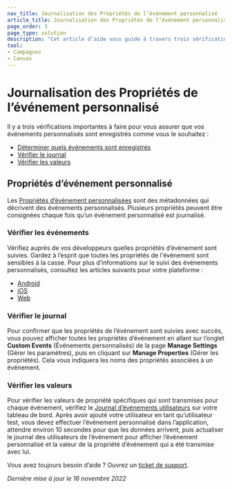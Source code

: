 ```yaml
---
nav_title: Journalisation des Propriétés de l’événement personnalisé
article_title: Journalisation des Propriétés de l’événement personnalisé
page_order: 3
page_type: solution
description: "Cet article d’aide vous guide à travers trois vérifications importantes pour vous assurer que vos événements personnalisés sont enregistrés comme vous le souhaitez."
tool: 
- Campagnes
- Canvas
---
```


# Journalisation des Propriétés de l’événement personnalisé

Il y a trois vérifications importantes à faire pour vous assurer que vos événements personnalisés sont enregistrés comme vous le souhaitez :

* [Déterminer quels événements sont enregistrés](#verify-events)
* [Vérifier le journal](#verify-log)
* [Vérifier les valeurs](#verify-values)

## Propriétés d’événement personnalisé

Les [Propriétés d’événement personnalisées][22] sont des métadonnées qui décrivent des événements personnalisés. Plusieurs propriétés peuvent être consignées chaque fois qu’un événement personnalisé est journalisé.

### Vérifier les événements

Vérifiez auprès de vos développeurs quelles propriétés d’événement sont suivies. Gardez à l’esprit que toutes les propriétés de l'événement sont sensibles à la casse. Pour plus d’informations sur le suivi des événements personnalisés, consultez les articles suivants pour votre plateforme :

* [Android][51]
* [iOS][23]
* [Web][52]

### Vérifier le journal

Pour confirmer que les propriétés de l’événement sont suivies avec succès, vous pouvez afficher toutes les propriétés d’événement en allant sur l’onglet **Custom Events** (Événements personnalisés) de la page **Manage Settings** (Gérer les paramètres), puis en cliquant sur **Manage Properties** (Gérer les propriétés). Cela vous indiquera les noms des propriétés associées à un événement.

### Vérifier les valeurs

Pour vérifier les valeurs de propriété spécifiques qui sont transmises pour chaque événement, vérifiez le [Journal d’événements utilisateurs][24] sur votre tableau de bord. Après avoir ajouté votre utilisateur en tant qu’utilisateur test, vous devez effectuer l’événement personnalisé dans l’application, attendre environ 10 secondes pour que les données arrivent, puis actualiser le journal des utilisateurs de l’événement pour afficher l’événement personnalisé et la valeur de la propriété d’événement qui a été transmise avec lui.

Vous avez toujours besoin d’aide ? Ouvrez un [ticket de support]({{site.baseurl}}/braze_support/).

_Dernière mise à jour le 16 novembre 2022_

[22]: {{site.baseurl}}/user_guide/data_and_analytics/custom_data/custom_events/#custom-event-properties
[23]: {{site.baseurl}}/developer_guide/platform_integration_guides/ios/analytics/tracking_custom_events/
[24]: {{site.baseurl}}/user_guide/administrative/app_settings/developer_console/event_user_log_tab/#event-user-log-tab
[51]: {{site.baseurl}}/developer_guide/platform_integration_guides/android/analytics/tracking_custom_events/ 
[52]: {{site.baseurl}}/developer_guide/platform_integration_guides/web/analytics/tracking_custom_events/
